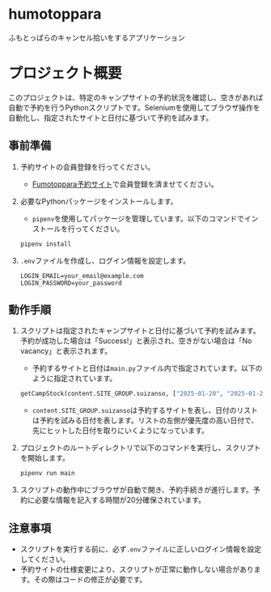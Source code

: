 # humotoppara
ふもとっぱらのキャンセル拾いをするアプリケーション

# プロジェクト概要

このプロジェクトは、特定のキャンプサイトの予約状況を確認し、空きがあれば自動で予約を行うPythonスクリプトです。Seleniumを使用してブラウザ操作を自動化し、指定されたサイトと日付に基づいて予約を試みます。

## 事前準備

1. 予約サイトの会員登録を行ってください。
   - [Fumotoppara予約サイト](https://reserve.fumotoppara.net/)で会員登録を済ませてください。

2. 必要なPythonパッケージをインストールします。
   - `pipenv`を使用してパッケージを管理しています。以下のコマンドでインストールを行ってください。

   ```bash
   pipenv install
   ```

3. `.env`ファイルを作成し、ログイン情報を設定します。

   ```plaintext
   LOGIN_EMAIL=your_email@example.com
   LOGIN_PASSWORD=your_password
   ```

## 動作手順

1. スクリプトは指定されたキャンプサイトと日付に基づいて予約を試みます。予約が成功した場合は「Success!」と表示され、空きがない場合は「No vacancy」と表示されます。

   - 予約するサイトと日付は`main.py`ファイル内で指定されています。以下のように指定されています。

   ```python
   getCampStock(content.SITE_GROUP.suizanso, ["2025-01-20", "2025-01-24", "2025-01-26"])
   ```

   - `content.SITE_GROUP.suizanso`は予約するサイトを表し、日付のリストは予約を試みる日付を表します。リストの左側が優先度の高い日付で、先にヒットした日付を取りにいくようになっています。

2. プロジェクトのルートディレクトリで以下のコマンドを実行し、スクリプトを開始します。

   ```bash
   pipenv run main
   ```

3. スクリプトの動作中にブラウザが自動で開き、予約手続きが進行します。予約に必要な情報を記入する時間が20分確保されています。

## 注意事項

- スクリプトを実行する前に、必ず`.env`ファイルに正しいログイン情報を設定してください。
- 予約サイトの仕様変更により、スクリプトが正常に動作しない場合があります。その際はコードの修正が必要です。

